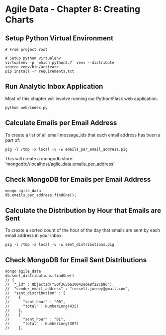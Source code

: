 Agile Data - Chapter 8: Creating Charts
===============================================================

## Setup Python Virtual Environment ##

```
# From project root

# Setup python virtualenv
virtualenv -p `which python2.7` venv --distribute
source venv/bin/activate
pip install -r requirements.txt
```

## Run Analytic Inbox Application ##

Most of this chapter will involve running our Python/Flask web application.

```
python web/index.py
```

## Calculate Emails per Email Address ##

To create a list of all email message_ids that each email address has been a part of:
```
pig -l /tmp -x local -v -w emails_per_email_address.pig
```

This will create a mongodb store: 'mongodb://localhost/agile_data.emails_per_address'

## Check MongoDB for Emails per Email Address ##

```
mongo agile_data
db.emails_per_address.findOne();
```
## Calculate the Distribution by Hour that Emails are Sent ##

To create a sorted count of the hour of the day that emails are sent by each email address in your inbox:
```
pig -l /tmp -x local -v -w sent_distributions.pig
```

## Check MongoDB for Email Sent Distributions ##

```
mongo agile_data
db.sent_distributions.findOne()
// {
//  "_id" : ObjectId("50f365ba30042ade8f22cb86"),
//  "sender_email_address" : "russell.jurney@gmail.com",
//  "sent_distribution" : [
//    {
//      "sent_hour" : "00",
//      "total" : NumberLong(435)
//    },
//    {
//      "sent_hour" : "01",
//      "total" : NumberLong(307)
//    },
```
